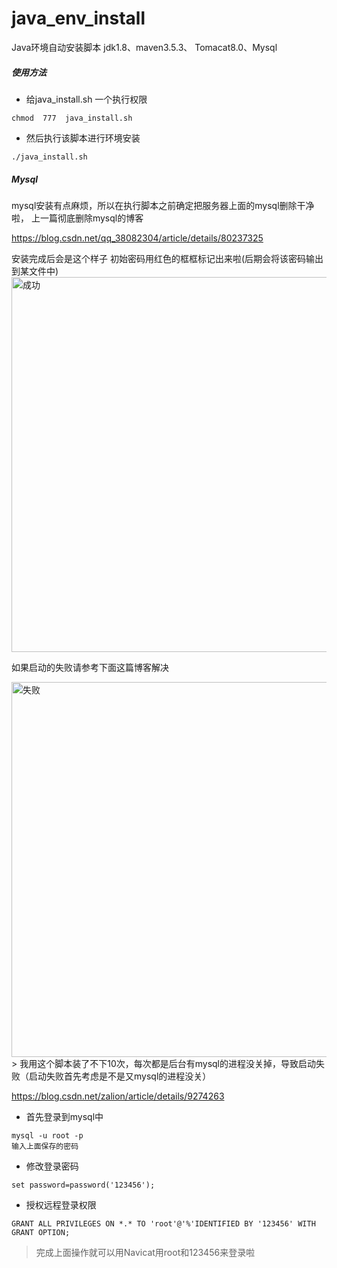 # java_env_install
Java环境自动安装脚本    jdk1.8、maven3.5.3、 Tomacat8.0、Mysql 

##### 使用方法

- 给java_install.sh 一个执行权限

 ```
 chmod  777  java_install.sh
 ```
 
 - 然后执行该脚本进行环境安装
 ```
 ./java_install.sh
 ```
##### Mysql 

mysql安装有点麻烦，所以在执行脚本之前确定把服务器上面的mysql删除干净啦，
上一篇彻底删除mysql的博客

https://blog.csdn.net/qq_38082304/article/details/80237325

安装完成后会是这个样子 初始密码用红色的框框标记出来啦(后期会将该密码输出到某文件中)
<img src="https://github.com/niezhiliang/java_env_install/blob/master/pic/success.png" width = "900" height = "600" alt="成功" align=center />

如果启动的失败请参考下面这篇博客解决

<img src="https://github.com/niezhiliang/java_env_install/blob/master/pic/fail.png" width = "900" height = "600" alt="失败" align=center />
> 我用这个脚本装了不下10次，每次都是后台有mysql的进程没关掉，导致启动失败（启动失败首先考虑是不是又mysql的进程没关）

https://blog.csdn.net/zalion/article/details/9274263



- 首先登录到mysql中
```
mysql -u root -p
输入上面保存的密码
```
- 修改登录密码
```
set password=password('123456');  
```
- 授权远程登录权限
```
GRANT ALL PRIVILEGES ON *.* TO 'root'@'%'IDENTIFIED BY '123456' WITH GRANT OPTION; 
```

> 完成上面操作就可以用Navicat用root和123456来登录啦

